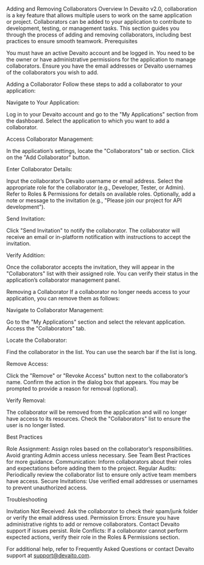 Adding and Removing Collaborators
Overview
In Devaito v2.0, collaboration is a key feature that allows multiple users to work on the same application or project. Collaborators can be added to your application to contribute to development, testing, or management tasks. This section guides you through the process of adding and removing collaborators, including best practices to ensure smooth teamwork.
Prerequisites

You must have an active Devaito account and be logged in.
You need to be the owner or have administrative permissions for the application to manage collaborators.
Ensure you have the email addresses or Devaito usernames of the collaborators you wish to add.

Adding a Collaborator
Follow these steps to add a collaborator to your application:

Navigate to Your Application:

Log in to your Devaito account and go to the "My Applications" section from the dashboard.
Select the application to which you want to add a collaborator.


Access Collaborator Management:

In the application’s settings, locate the "Collaborators" tab or section.
Click on the "Add Collaborator" button.


Enter Collaborator Details:

Input the collaborator’s Devaito username or email address.
Select the appropriate role for the collaborator (e.g., Developer, Tester, or Admin). Refer to Roles & Permissions for details on available roles.
Optionally, add a note or message to the invitation (e.g., "Please join our project for API development").


Send Invitation:

Click "Send Invitation" to notify the collaborator.
The collaborator will receive an email or in-platform notification with instructions to accept the invitation.


Verify Addition:

Once the collaborator accepts the invitation, they will appear in the "Collaborators" list with their assigned role.
You can verify their status in the application’s collaborator management panel.



Removing a Collaborator
If a collaborator no longer needs access to your application, you can remove them as follows:

Navigate to Collaborator Management:

Go to the "My Applications" section and select the relevant application.
Access the "Collaborators" tab.


Locate the Collaborator:

Find the collaborator in the list. You can use the search bar if the list is long.


Remove Access:

Click the "Remove" or "Revoke Access" button next to the collaborator’s name.
Confirm the action in the dialog box that appears. You may be prompted to provide a reason for removal (optional).


Verify Removal:

The collaborator will be removed from the application and will no longer have access to its resources.
Check the "Collaborators" list to ensure the user is no longer listed.



Best Practices

Role Assignment: Assign roles based on the collaborator’s responsibilities. Avoid granting Admin access unless necessary. See Team Best Practices for more guidance.
Communication: Inform collaborators about their roles and expectations before adding them to the project.
Regular Audits: Periodically review the collaborator list to ensure only active team members have access.
Secure Invitations: Use verified email addresses or usernames to prevent unauthorized access.

Troubleshooting

Invitation Not Received: Ask the collaborator to check their spam/junk folder or verify the email address used.
Permission Errors: Ensure you have administrative rights to add or remove collaborators. Contact Devaito support if issues persist.
Role Conflicts: If a collaborator cannot perform expected actions, verify their role in the Roles & Permissions section.

For additional help, refer to Frequently Asked Questions or contact Devaito support at support@devaito.com.